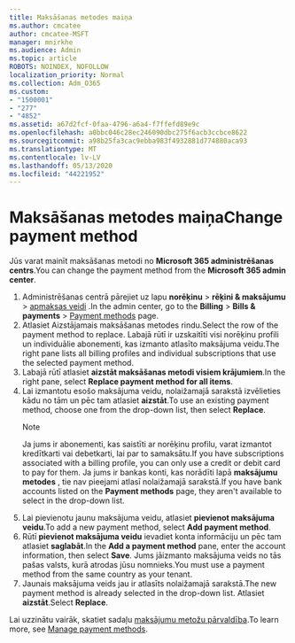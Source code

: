 ```yaml
---
title: Maksāšanas metodes maiņa
ms.author: cmcatee
author: cmcatee-MSFT
manager: mnirkhe
ms.audience: Admin
ms.topic: article
ROBOTS: NOINDEX, NOFOLLOW
localization_priority: Normal
ms.collection: Adm_O365
ms.custom:
- "1500001"
- "277"
- "4852"
ms.assetid: a67d2fcf-0faa-4796-a6a4-f7ffefd89e9c
ms.openlocfilehash: a0bbc046c28ec246090dbc275f6acb3ccbce8622
ms.sourcegitcommit: a98b25fa3cac9ebba983f4932881d774880aca93
ms.translationtype: MT
ms.contentlocale: lv-LV
ms.lasthandoff: 05/13/2020
ms.locfileid: "44221952"
---
```

# <a name="change-payment-method"></a><span data-ttu-id="3e8a6-102">Maksāšanas metodes maiņa</span><span class="sxs-lookup"><span data-stu-id="3e8a6-102">Change payment method</span></span>

<span data-ttu-id="3e8a6-103">Jūs varat mainīt maksāšanas metodi no **Microsoft 365 administrēšanas centrs**.</span><span class="sxs-lookup"><span data-stu-id="3e8a6-103">You can change the payment method from the **Microsoft 365 admin center**.</span></span>
  
1. <span data-ttu-id="3e8a6-104">Administrēšanas centrā pārejiet uz lapu **norēķinu**  >  **rēķini & maksājumu**  >  [apmaksas veidi](https://go.microsoft.com/fwlink/p/?linkid=2018806) .</span><span class="sxs-lookup"><span data-stu-id="3e8a6-104">In the admin center, go to the **Billing** > **Bills & payments** > [Payment methods](https://go.microsoft.com/fwlink/p/?linkid=2018806) page.</span></span>
2. <span data-ttu-id="3e8a6-105">Atlasiet Aizstājamais maksāšanas metodes rindu.</span><span class="sxs-lookup"><span data-stu-id="3e8a6-105">Select the row of the payment method to replace.</span></span> <span data-ttu-id="3e8a6-106">Labajā rūtī ir uzskaitīti visi norēķinu profili un individuālie abonementi, kas izmanto atlasīto maksājuma veidu.</span><span class="sxs-lookup"><span data-stu-id="3e8a6-106">The right pane lists all billing profiles and individual subscriptions that use the selected payment method.</span></span>
3. <span data-ttu-id="3e8a6-107">Labajā rūtī atlasiet **aizstāt maksāšanas metodi visiem krājumiem**.</span><span class="sxs-lookup"><span data-stu-id="3e8a6-107">In the right pane, select **Replace payment method for all items**.</span></span>
4. <span data-ttu-id="3e8a6-108">Lai izmantotu esošo maksājuma veidu, nolaižamajā sarakstā izvēlieties kādu no tām un pēc tam atlasiet **aizstāt**.</span><span class="sxs-lookup"><span data-stu-id="3e8a6-108">To use an existing payment method, choose one from the drop-down list, then select **Replace**.</span></span>
    > [!NOTE]
    > <span data-ttu-id="3e8a6-109">Ja jums ir abonementi, kas saistīti ar norēķinu profilu, varat izmantot kredītkarti vai debetkarti, lai par to samaksātu.</span><span class="sxs-lookup"><span data-stu-id="3e8a6-109">If you have subscriptions associated with a billing profile, you can only use a credit or debit card to pay for them.</span></span> <span data-ttu-id="3e8a6-110">Ja jums ir bankas konti, kas norādīti lapā **maksājumu metodes** , tie nav pieejami atlasī nolaižamajā sarakstā.</span><span class="sxs-lookup"><span data-stu-id="3e8a6-110">If you have bank accounts listed on the **Payment methods** page, they aren't available to select in the drop-down list.</span></span>
5. <span data-ttu-id="3e8a6-111">Lai pievienotu jaunu maksājuma veidu, atlasiet **pievienot maksājuma veidu**.</span><span class="sxs-lookup"><span data-stu-id="3e8a6-111">To add a new payment method, select **Add payment method**.</span></span>
6. <span data-ttu-id="3e8a6-112">Rūtī **pievienot maksājuma veidu** ievadiet konta informāciju un pēc tam atlasiet **saglabāt**.</span><span class="sxs-lookup"><span data-stu-id="3e8a6-112">In the **Add a payment method** pane, enter the account information, then select **Save**.</span></span> <span data-ttu-id="3e8a6-113">Jums jāizmanto maksājuma veids no tās pašas valsts, kurā atrodas jūsu nomnieks.</span><span class="sxs-lookup"><span data-stu-id="3e8a6-113">You must use a payment method from the same country as your tenant.</span></span>
7. <span data-ttu-id="3e8a6-114">Jaunais maksājuma veids jau ir atlasīts nolaižamajā sarakstā.</span><span class="sxs-lookup"><span data-stu-id="3e8a6-114">The new payment method is already selected in the drop-down list.</span></span> <span data-ttu-id="3e8a6-115">Atlasiet **aizstāt**.</span><span class="sxs-lookup"><span data-stu-id="3e8a6-115">Select **Replace**.</span></span>

<span data-ttu-id="3e8a6-116">Lai uzzinātu vairāk, skatiet sadaļu [maksājumu metožu pārvaldība](https://docs.microsoft.com/microsoft-365/commerce/billing-and-payments/manage-payment-methods).</span><span class="sxs-lookup"><span data-stu-id="3e8a6-116">To learn more, see [Manage payment methods](https://docs.microsoft.com/microsoft-365/commerce/billing-and-payments/manage-payment-methods).</span></span>